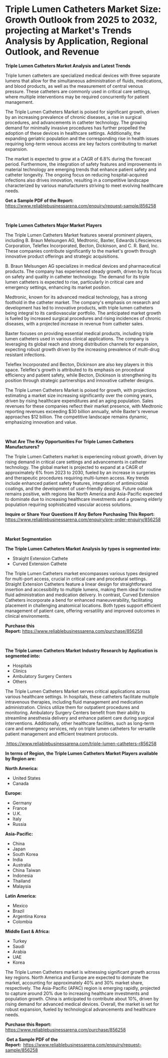 <p><h1>Triple Lumen Catheters Market Size: Growth Outlook from 2025 to 2032, projecting at Market's Trends Analysis by Application, Regional Outlook, and Revenue</h1></p><p><strong>Triple Lumen Catheters Market Analysis and Latest Trends</strong></p>
<p><p>Triple lumen catheters are specialized medical devices with three separate lumens that allow for the simultaneous administration of fluids, medications, and blood products, as well as the measurement of central venous pressure. These catheters are commonly used in critical care settings, where multiple interventions may be required concurrently for patient management.</p><p>The Triple Lumen Catheters Market is poised for significant growth, driven by an increasing prevalence of chronic diseases, a rise in surgical procedures, and advancements in catheter technology. The growing demand for minimally invasive procedures has further propelled the adoption of these devices in healthcare settings. Additionally, the expanding geriatric population and the corresponding rise in health issues requiring long-term venous access are key factors contributing to market expansion.</p><p>The market is expected to grow at a CAGR of 6.8% during the forecast period. Furthermore, the integration of safety features and improvements in material technology are emerging trends that enhance patient safety and catheter longevity. The ongoing focus on reducing hospital-acquired infections also drives innovation, resulting in a competitive landscape characterized by various manufacturers striving to meet evolving healthcare needs.</p></p>
<p><strong>Get a Sample PDF of the Report:&nbsp;</strong> <a href="https://www.reliablebusinessarena.com/enquiry/request-sample/856258?utm_campaign=1891&utm_medium=2&utm_source=Github&utm_content=ia&utm_term=13042025&utm_id=triple-lumen-catheters">https://www.reliablebusinessarena.com/enquiry/request-sample/856258</a></p>
<p>&nbsp;</p>
<p><strong>Triple Lumen Catheters Major Market Players</strong></p>
<p><p>The Triple Lumen Catheters Market features several prominent players, including B. Braun Melsungen AG, Medtronic, Baxter, Edwards Lifesciences Corporation, Teleflex Incorporated, Becton, Dickinson, and C. R. Bard, Inc. These companies contribute significantly to the market's growth through innovative product offerings and strategic acquisitions.</p><p>B. Braun Melsungen AG specializes in medical devices and pharmaceutical products. The company has experienced steady growth, driven by its focus on safety and quality in catheter technology. The demand for its triple lumen catheters is expected to rise, particularly in critical care and emergency settings, enhancing its market position.</p><p>Medtronic, known for its advanced medical technology, has a strong foothold in the catheter market. The company's emphasis on research and development has led to innovative products, with triple lumen catheters being integral to its cardiovascular portfolio. The anticipated market growth is fueled by increased surgical procedures and rising incidences of chronic diseases, with a projected increase in revenue from catheter sales.</p><p>Baxter focuses on providing essential medical products, including triple lumen catheters used in various clinical applications. The company is leveraging its global reach and strong distribution channels for expansion, expecting robust growth driven by the increasing prevalence of multi-drug resistant infections.</p><p>Teleflex Incorporated and Becton, Dickinson are also key players in this space. Teleflex's growth is attributed to its emphasis on procedural efficiency and patient safety, while Becton, Dickinson is strengthening its position through strategic partnerships and innovative catheter designs.</p><p>The Triple Lumen Catheters Market is poised for growth, with projections estimating a market size increasing significantly over the coming years, driven by rising healthcare expenditures and an aging population. Sales revenues for these companies reflect their market presence, with Medtronic reporting revenues exceeding $30 billion annually, while Baxter's revenue approaches $12 billion. The competitive landscape remains dynamic, emphasizing innovation and value.</p></p>
<p>&nbsp;</p>
<p><strong>What Are The Key Opportunities For Triple Lumen Catheters Manufacturers?</strong></p>
<p><p>The Triple Lumen Catheters market is experiencing robust growth, driven by rising demand in critical care settings and advancements in catheter technology. The global market is projected to expand at a CAGR of approximately 6% from 2023 to 2030, fueled by an increase in surgeries and therapeutic procedures requiring multi-lumen access. Key trends include enhanced patient safety features, integration of antimicrobial coatings, and the development of user-friendly designs. Future outlook remains positive, with regions like North America and Asia-Pacific expected to dominate due to increasing healthcare investments and a growing elderly population requiring sophisticated vascular access solutions.</p></p>
<p><strong>Inquire or Share Your Questions If Any Before Purchasing This Report:</strong> <a href="https://www.reliablebusinessarena.com/enquiry/pre-order-enquiry/856258?utm_campaign=1891&utm_medium=2&utm_source=Github&utm_content=ia&utm_term=13042025&utm_id=triple-lumen-catheters">https://www.reliablebusinessarena.com/enquiry/pre-order-enquiry/856258</a></p>
<p>&nbsp;</p>
<p><strong>Market Segmentation</strong></p>
<p><strong>The Triple Lumen Catheters Market Analysis by types is segmented into:</strong></p>
<p><ul><li>Straight Extension Cathete</li><li>Curved Extension Cathete</li></ul></p>
<p><p>The Triple Lumen Catheters market encompasses various types designed for multi-port access, crucial in critical care and procedural settings. Straight Extension Catheters feature a linear design for straightforward insertion and accessibility to multiple lumens, making them ideal for routine fluid administration and medication delivery. In contrast, Curved Extension Catheters incorporate a bend for enhanced maneuverability, facilitating placement in challenging anatomical locations. Both types support efficient management of patient care, offering versatility and improved outcomes in clinical environments.</p></p>
<p><strong>Purchase this Report:&nbsp;</strong><a href="https://www.reliablebusinessarena.com/purchase/856258?utm_campaign=1891&utm_medium=2&utm_source=Github&utm_content=ia&utm_term=13042025&utm_id=triple-lumen-catheters">https://www.reliablebusinessarena.com/purchase/856258</a></p>
<p>&nbsp;</p>
<p><strong>The Triple Lumen Catheters Market Industry Research by Application is segmented into:</strong></p>
<p><ul><li>Hospitals</li><li>Clinics</li><li>Ambulatory Surgery Centers</li><li>Others</li></ul></p>
<p><p>The Triple Lumen Catheters Market serves critical applications across various healthcare settings. In hospitals, these catheters facilitate multiple intravenous therapies, including fluid management and medication administration. Clinics utilize them for outpatient procedures and monitoring. Ambulatory Surgery Centers benefit from their ability to streamline anesthesia delivery and enhance patient care during surgical interventions. Additionally, other healthcare facilities, such as long-term care and emergency services, rely on triple lumen catheters for versatile patient management and efficient treatment protocols.</p></p>
<p><a href="https://www.reliablebusinessarena.com/triple-lumen-catheters-r856258?utm_campaign=1891&utm_medium=2&utm_source=Github&utm_content=ia&utm_term=13042025&utm_id=triple-lumen-catheters">&nbsp;https://www.reliablebusinessarena.com/triple-lumen-catheters-r856258</a></p>
<p><strong>In terms of Region, the Triple Lumen Catheters Market Players available by Region are:</strong></p>
<p>
    <p> <strong> North America: </strong>
        <ul>
            <li>United States</li>
            <li>Canada</li>
        </ul>
        </p> 
    <p> <strong> Europe: </strong>
        <ul>
            <li>Germany</li>
            <li>France</li>
            <li>U.K.</li>
            <li>Italy</li>
            <li>Russia</li>
        </ul>
        </p> 
    <p> <strong> Asia-Pacific: </strong>
        <ul>
            <li>China</li>
            <li>Japan</li>
            <li>South Korea</li>
            <li>India</li>
            <li>Australia</li>
            <li>China Taiwan</li>
            <li>Indonesia</li>
            <li>Thailand</li>
            <li>Malaysia</li>
        </ul>
        </p> 
    <p> <strong> Latin America: </strong>
        <ul>
            <li>Mexico</li>
            <li>Brazil</li>
            <li>Argentina Korea</li>
            <li>Colombia</li>
        </ul>
        </p> 
    <p> <strong> Middle East & Africa: </strong>
        <ul>
            <li>Turkey</li>
            <li>Saudi</li>
            <li>Arabia</li>
            <li>UAE</li>
            <li>Korea</li>
        </ul>
    </p>
    </p>
<p><p>The Triple Lumen Catheters market is witnessing significant growth across key regions. North America and Europe are expected to dominate the market, accounting for approximately 40% and 30% market share, respectively. The Asia-Pacific (APAC) region is emerging rapidly, projected to capture around 20% due to increasing healthcare investments and population growth. China is anticipated to contribute about 10%, driven by rising demand for advanced medical devices. Overall, the market is set for robust expansion, fueled by technological advancements and healthcare needs.</p></p>
<p><strong>Purchase this Report: </strong><a href="https://www.reliablebusinessarena.com/purchase/856258?utm_campaign=1891&utm_medium=2&utm_source=Github&utm_content=ia&utm_term=13042025&utm_id=triple-lumen-catheters">https://www.reliablebusinessarena.com/purchase/856258</a></p>
<p>&nbsp;<strong>Get a Sample PDF of the Report:&nbsp;&nbsp;</strong><a href="https://www.reliablebusinessarena.com/enquiry/request-sample/856258?utm_campaign=1891&utm_medium=2&utm_source=Github&utm_content=ia&utm_term=13042025&utm_id=triple-lumen-catheters">https://www.reliablebusinessarena.com/enquiry/request-sample/856258</a></p>
<p><strong></strong></p>
<p><p></p><p></p><p></p></p>